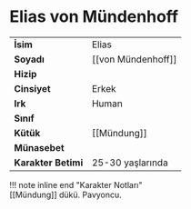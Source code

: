 # Elias von Mündenhoff  
|  |  |  
|---|---|  
| **İsim** | Elias |  
| **Soyadı** | [[von Mündenhoff]] |  
| **Hizip** |  |  
| **Cinsiyet** | Erkek |  
| **Irk** | Human |  
| **Sınıf** |  |  
| **Kütük** | [[Mündung]] |  
| **Münasebet** |  |  
| **Karakter Betimi** | 25-30 yaşlarında |  
  
  
!!! note inline end "Karakter Notları"  
	[[Mündung]] dükü. Pavyoncu.  